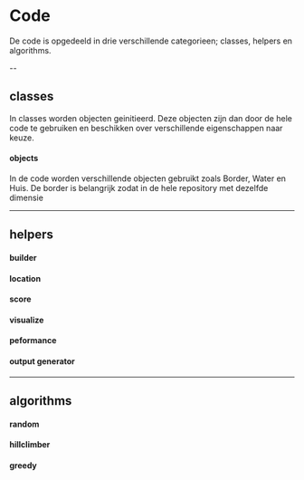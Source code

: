 # Code

De code is opgedeeld in drie verschillende categorieen; classes, helpers en algorithms.

--


## classes

In classes worden objecten geinitieerd. Deze objecten zijn dan door de hele code te gebruiken en beschikken over verschillende eigenschappen naar keuze.

#### objects
In de code worden verschillende objecten gebruikt zoals Border, Water en Huis.
De border is belangrijk zodat in de hele repository met dezelfde dimensie


---

## helpers

#### builder

#### location

#### score

#### visualize

#### peformance

#### output generator


---

## algorithms

#### random

#### hillclimber 

#### greedy
